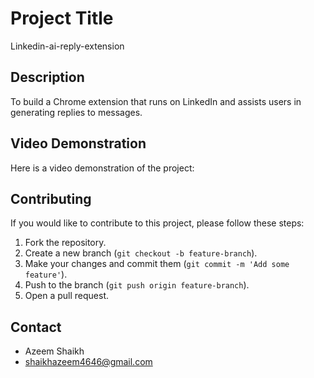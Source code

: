 # Project Title

Linkedin-ai-reply-extension

## Description

To build a Chrome extension that runs on LinkedIn and assists users in generating replies to messages.

## Video Demonstration

Here is a video demonstration of the project:

## Contributing

If you would like to contribute to this project, please follow these steps:

1. Fork the repository.
2. Create a new branch (`git checkout -b feature-branch`).
3. Make your changes and commit them (`git commit -m 'Add some feature'`).
4. Push to the branch (`git push origin feature-branch`).
5. Open a pull request.

## Contact

- Azeem Shaikh
- shaikhazeem4646@gmail.com
